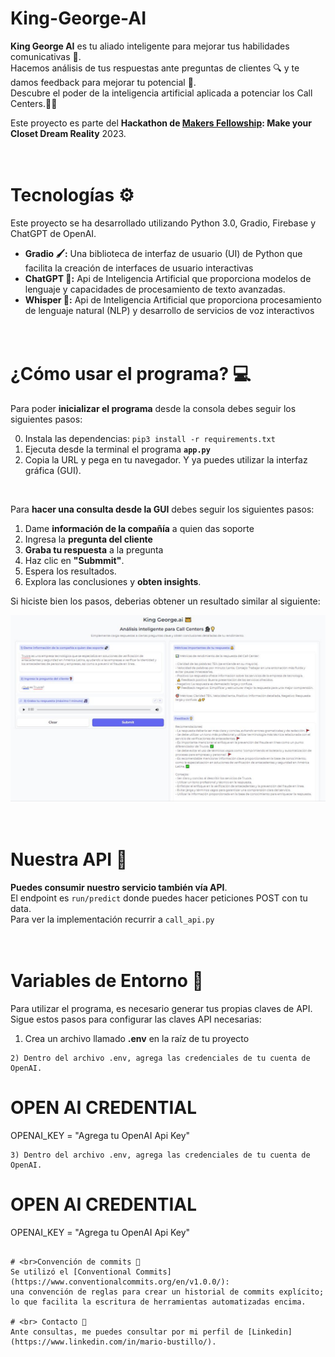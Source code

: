 # King-George-AI

**King George AI** es tu aliado inteligente para mejorar tus habilidades comunicativas 💯. <br>Hacemos análisis de tus respuestas ante preguntas de clientes 🔍 y te damos feedback para mejorar tu potencial 🙌.
<br>Descubre el poder de la inteligencia artificial aplicada a potenciar los Call Centers.🤖💡

Este proyecto es parte del **Hackathon de [Makers Fellowship](https://www.makers.build/): Make your Closet Dream Reality** 2023.


# <br>Tecnologías ⚙️
Este proyecto se ha desarrollado utilizando Python 3.0, Gradio, Firebase y ChatGPT de OpenAI.
- **Gradio 🖌:** Una biblioteca de interfaz de usuario (UI) de Python que facilita la creación de interfaces de usuario interactivas 
- **ChatGPT 🤖:** Api de Inteligencia Artificial que proporciona modelos de lenguaje y capacidades de procesamiento de texto avanzadas.
- **Whisper 🤖:** Api de Inteligencia Artificial que proporciona procesamiento de lenguaje natural (NLP) y desarrollo de servicios de voz interactivos


# <br>¿Cómo usar el programa? 💻
Para poder **inicializar el programa** desde la consola debes seguir los siguientes pasos:

0) Instala las dependencias: `pip3 install -r requirements.txt`
1) Ejecuta desde la terminal el programa **`app.py`**  
2) Copia la URL y pega en tu navegador. Y ya puedes utilizar la interfaz gráfica (GUI).
<br>

Para **hacer una consulta desde la GUI** debes seguir los siguientes pasos:

1) Dame **información de la compañía** a quien das soporte
2) Ingresa la **pregunta del cliente**
3) **Graba tu respuesta** a la pregunta
4) Haz clic en **"Submmit"**.
5) Espera los resultados.
6) Explora las conclusiones y **obten insights**.

Si hiciste bien los pasos, deberias obtener un resultado similar al siguiente:

![captura de pantalla de la ejecución del programa King George AI](img/captura.JPG)

# <br>Nuestra API 📩

**Puedes consumir nuestro servicio también vía API**.
<br>El endpoint es `run/predict` donde puedes hacer peticiones POST con tu data.
<br>Para ver la implementación recurrir a `call_api.py`

# <br>Variables de Entorno 🔑
Para utilizar el programa, es necesario generar tus propias claves de API. Sigue estos pasos para configurar las claves API necesarias:

1) Crea un archivo llamado **.env** en la raíz de tu proyecto

```
2) Dentro del archivo .env, agrega las credenciales de tu cuenta de OpenAI.
```
# OPEN AI CREDENTIAL
OPENAI_KEY = "Agrega tu OpenAI Api Key"
```
3) Dentro del archivo .env, agrega las credenciales de tu cuenta de OpenAI.
```
# OPEN AI CREDENTIAL
OPENAI_KEY = "Agrega tu OpenAI Api Key"
```

# <br>Convención de commits 🎯
Se utilizó el [Conventional Commits](https://www.conventionalcommits.org/en/v1.0.0/):
una convención de reglas para crear un historial de commits explícito; lo que facilita la escritura de herramientas automatizadas encima. 

# <br> Contacto 🌟
Ante consultas, me puedes consultar por mi perfil de [Linkedin](https://www.linkedin.com/in/mario-bustillo/).